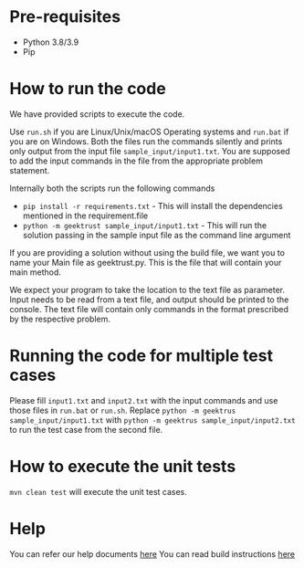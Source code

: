 # Pre-requisites
* Python 3.8/3.9
* Pip

# How to run the code

We have provided scripts to execute the code. 

Use `run.sh` if you are Linux/Unix/macOS Operating systems and `run.bat` if you are on Windows.  Both the files run the commands silently and prints only output from the input file `sample_input/input1.txt`. You are supposed to add the input commands in the file from the appropriate problem statement. 

Internally both the scripts run the following commands 

 * `pip install -r requirements.txt` - This will install the dependencies mentioned in the requirement.file
 * `python -m geektrust sample_input/input1.txt` - This will run the solution passing in the sample input file as the command line argument

If you are providing a solution without using the build file, we want you to name your Main file as geektrust.py. This is the file that will contain your main method.

 We expect your program to take the location to the text file as parameter. Input needs to be read from a text file, and output should be printed to the console. The text file will contain only commands in the format prescribed by the respective problem.

 # Running the code for multiple test cases

 Please fill `input1.txt` and `input2.txt` with the input commands and use those files in `run.bat` or `run.sh`. Replace `python -m geektrus sample_input/input1.txt` with `python -m geektrus sample_input/input2.txt` to run the test case from the second file. 

 # How to execute the unit tests

 `mvn clean test` will execute the unit test cases.

# Help

You can refer our help documents [here](https://help.geektrust.com)
You can read build instructions [here](https://github.com/geektrust/coding-problem-artefacts/tree/master/Python)